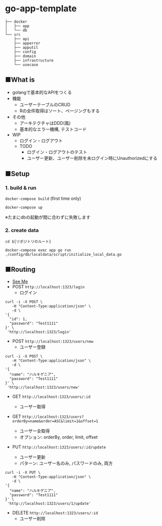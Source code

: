 # go-app-template

```
├── docker
│   ├── app
│   └── db
└── src
    ├── api
    ├── apperror
    ├── apputil
    ├── config
    ├── domain
    ├── infrastructure
    └── usecase
```
## ■What is

* golangで基本的なAPIをつくる
* 機能
    * ユーザーテーブルのCRUD
    * Rの全件取得はソート、ページングもする
* その他
    * アーキテクチャはDDD(風)
    * 基本的なエラー機構, テストコード
* WIP
    * ログイン・ログアウト
    * TODO
        * ログイン・ログアウトのテスト
        * ユーザー更新、ユーザー削除を未ログイン時にUnauthorizedにする

## ■Setup

### 1. build & run
`docker-compose build` (first time only)

`docker-compose up`

※たまにdbの起動が間に合わずに失敗します

### 2. create data

`cd ${リポジトリのルート}`

`docker-compose exec app go run ./config/db/localdata/script/initialize_local_data.go`

## ■Routing

* [See Me](https://github.com/yuto-ohta/go-app-template/blob/master/src/config/route/router.go)
* POST `http://localhost:1323/login`
    * ログイン

```
curl -i -X POST \
   -H "Content-Type:application/json" \
   -d \
'{
  "id": 1,
  "password": "Test1111"
}' \
 'http://localhost:1323/login'
```

* POST `http://localhost:1323/users/new`
    * ユーザー登録

```
curl -i -X POST \
   -H "Content-Type:application/json" \
   -d \
'{
  "name": "ハルキゲニア",
  "password": "Test1111"
}' \
 'http://localhost:1323/users/new'
```

* GET `http://localhost:1323/users/:id`
    * ユーザー取得
    
* GET `http://localhost:1323/users?orderBy=name&order=ASC&limit=1&offset=1`
    * ユーザー全取得
    * オプション: orderBy, order, limit, offset

* PUT `http://localhost:1323/users/:id/update`
    * ユーザー更新
    * パターン: ユーザー名のみ, パスワードのみ, 両方
    
```
curl -i -X PUT \
   -H "Content-Type:application/json" \
   -d \
'{
  "name": "ハルキゲニア",
  "password": "Test1111"
}' \
 'http://localhost:1323/users/1/update'
```

* DELETE `http://localhost:1323/users/:id`
    * ユーザー削除
